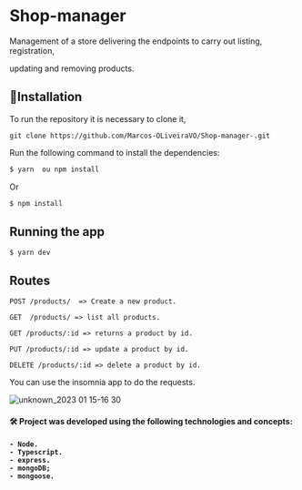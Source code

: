 # Shop-manager

Management of a store delivering the endpoints to carry out listing, registration,

updating and removing products.

## :rocket:Installation
To run the repository it is necessary to clone it,

    git clone https://github.com/Marcos-OLiveiraVO/Shop-manager-.git
    
    
Run the following command to install the dependencies:
```bash
$ yarn  ou npm install
```
Or

```bash
$ npm install
```

## Running the app


    $ yarn dev

## Routes

    POST /products/  => Create a new product.
    
    GET  /products/ => list all products.

    GET /products/:id => returns a product by id.
    
    PUT /products/:id => update a product by id.
    
    DELETE /products/:id => delete a product by id.
    
You can use the insomnia app to do the requests.

![unknown_2023 01 15-16 30](https://user-images.githubusercontent.com/88260644/212563019-8906d664-3fbe-4b58-a175-58409ccc2c82.gif)


<h4> 🛠 Project was developed using the following technologies and concepts: <h4>

    - Node.
    - Typescript.
    - express.
    - mongoDB;
    - mongoose.
    
